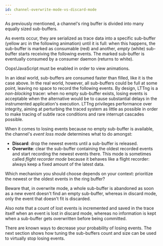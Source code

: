 ```yaml
---
id: channel-overwrite-mode-vs-discard-mode
---
```


As previously mentioned, a channel's ring buffer is divided into many
equally sized sub-buffers.

As events occur, they are serialized as trace data into a specific
sub-buffer (yellow arc in the following animation) until it is full:
when this happens, the sub-buffer is marked as consumable (red) and
another, _empty_ (white) sub-buffer starts receiving the following
events. The marked sub-buffer is eventually consumed by a consumer
daemon (returns to white).

<script type="text/javascript">
    document.write('<div class="anim img img-50" id="docsvg-channel-subbuf-anim"></div>');

    $(document).ready(function() {
        var doc = SVG('docsvg-channel-subbuf-anim');

        doc.viewbox(0, 0, 2, 2);

        var stdRb = rbBuildStdAnimated(doc, {
            div: 5,
            oR: 0.97,
            evDur: 300,
            evPerSubBuf: 6,
            consumerAfter: 10
        });

        stdRb.rb.getGroup().move(1, 1);
        rbSetParentPlayIcon(doc, function() {
            rbStdStart(stdRb);
        });
    });
</script>

<noscript>
    <div class="err">
        <p>
            <span class="t">Oops!</span>JavaScript must be enabled in
            order to view animations.
        </p>
    </div>
</noscript>

In an ideal world, sub-buffers are consumed faster than filled, like it
is the case above. In the real world, however, all sub-buffers could be
full at some point, leaving no space to record the following events. By
design, LTTng is a _non-blocking_ tracer: when no empty sub-buffer
exists, losing events is acceptable when the alternative would be to
cause substantial delays in the instrumented application's execution.
LTTng privileges performance over integrity, aiming at perturbing the
traced system as little as possible in order to make tracing of subtle
race conditions and rare interrupt cascades possible.

When it comes to losing events because no empty sub-buffer is available,
the channel's _event loss mode_ determines what to do amongst:

  * **Discard**: drop the newest events until a sub-buffer is released.
  * **Overwrite**: clear the sub-buffer containing the oldest recorded
    events and start recording the newest events there. This mode is
    sometimes called _flight recorder mode_ because it behaves like a
    flight recorder: always keep a fixed amount of the latest data.

Which mechanism you should choose depends on your context: prioritize
the newest or the oldest events in the ring buffer?

Beware that, in overwrite mode, a whole sub-buffer is abandoned as soon
as a new event doesn't find an empty sub-buffer, whereas in discard
mode, only the event that doesn't fit is discarded.

Also note that a count of lost events is incremented and saved in
the trace itself when an event is lost in discard mode, whereas no
information is kept when a sub-buffer gets overwritten before being
committed.

There are known ways to decrease your probability of losing events. The
next section shows how tuning the sub-buffers count and size can be
used to virtually stop losing events.
